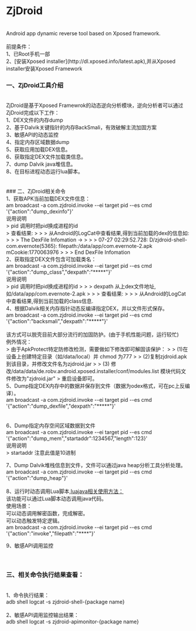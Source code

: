 ZjDroid
=======
<BR>
Android app dynamic reverse tool based on Xposed framework.<BR>
<BR>
前提条件：<BR>
1、已Root手机一部<BR>
2、[安装Xposed installer](http://dl.xposed.info/latest.apk),并从Xposed installer安装Xposed Framework<BR>

### 一、ZjDroid工具介绍
<BR>
ZjDroid是基于Xposed Framewrok的动态逆向分析模块，逆向分析者可以通过ZjDroid完成以下工作：<BR>
1、DEX文件的内存dump<BR>
2、基于Dalvik关键指针的内存BackSmali，有效破解主流加固方案<BR>
3、敏感API的动态监控<BR>
4、指定内存区域数据dump<BR>
5、获取应用加载DEX信息。<BR>
6、获取指定DEX文件加载类信息。<BR>
7、dump Dalvik java堆信息。<BR>
8、在目标进程动态运行lua脚本。<BR>
<BR>
<BR>
### 二、ZjDroid相关命令
<BR>
1、获取APK当前加载DEX文件信息：<BR>
am broadcast -a com.zjdroid.invoke --ei target pid --es cmd '{"action":"dump_dexinfo"}'<BR>
说用说明<BR>
> pid 调用时把pid换成进程的id<BR>
>  查看结果:
> 
> > 从Android的LogCat中查看结果,得到当前加载的dex的信息如:
> 
> > The DexFile Infomation ->
> 
> > 07-27 02:29:52.728: D/zjdroid-shell-com.evernote(5365): filepath:/data/app/com.evernote-2.apk mCookie:1770063976
> 
> > End DexFile Infomation

<BR>
2、获取指定DEX文件包含可加载类名：<BR>
am broadcast -a com.zjdroid.invoke --ei target pid --es cmd '{"action":"dump_class","dexpath":"*****"}'<BR>
说用说明<BR>
> pid 调用时把pid换成进程的id
> 
> > dexpath 从上dex文件地址,如/data/app/com.evernote-2.apk
> 
> >  查看结果:
> 
> > 从Android的LogCat中查看结果,得到当前加载的class信息.

<BR>
4、根据Dalvik相关内存指针动态反编译指定DEX，并以文件形式保存。<BR>
am broadcast -a com.zjdroid.invoke --ei target pid --es cmd '{"action":"backsmali","dexpath":"*****"}'<BR>
<BR>
该方式可以脱壳目前大部分流行的加固防护。(由于手机性能问题，运行较忙)<BR>
例外情况：<BR>
> 由于ApkProtect特定防修改检测，需要做如下修改即可解固该保护：
> 
> (1)在设备上创建特定目录（如/data/local）并 chmod 为777
> 
> (2)复制zjdroid.apk到该目录，并修改文件名为zjdroid.jar
> 
> (3) 修改/data/data/de.robv.android.xposed.installer/conf/modules.list 模块代码文件修改为"zjdroid.jar"
> 重启设备即可。

<BR>
5、Dump指定DEX内存中的数据并保存到文件（数据为odex格式，可在pc上反编译）。<BR>
am broadcast -a com.zjdroid.invoke --ei target pid --es cmd '{"action":"dump_dexfile","dexpath":"*****"}'<BR>
<BR>
<BR>
6、Dump指定内存空间区域数据到文件<BR>
am broadcast -a com.zjdroid.invoke --ei target pid --es cmd '{"action":"dump_mem","startaddr":1234567,"length":123}'<BR>
说用说明<BR>
> startaddr 注意此值是10进制

7、Dump Dalvik堆栈信息到文件，文件可以通过java heap分析工具分析处理。<BR>
am broadcast -a com.zjdroid.invoke --ei target pid --es cmd '{"action":"dump_heap"}'<BR>
<BR>
8、运行时动态调用Lua脚本,[luajava相关使用方法：](http://www.keplerproject.org/luajava/)<BR>
该功能可以通过Lua脚本动态调用java代码。<BR>
使用场景：<BR>
可以动态调用解密函数，完成解密。<BR>
可以动态触发特定逻辑。<BR>
am broadcast -a com.zjdroid.invoke --ei target pid --es cmd '{"action":"invoke","filepath":"****"}'<BR>

9、敏感API调用监控<BR>
<BR>
<BR>
### 三、相关命令执行结果查看：
<BR>
1、命令执行结果：<BR>
adb shell logcat -s zjdroid-shell-{package name}<BR>
<BR>
2、敏感API调用监控输出结果：<BR>
adb shell logcat -s zjdroid-apimonitor-{package name}<BR>
